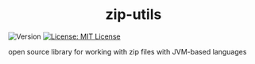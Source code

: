 <h1 align="center">zip-utils</h1>

<p>
  <img alt="Version" src="https://img.shields.io/badge/version-0.1.0-red.svg?cacheSeconds=2592000" />
  <a href="https://github.com/ekoppenhagen/zip-utils/blob/main/LICENSE">
    <img alt="License: MIT License" src="https://img.shields.io/badge/License-MIT%20License-green.svg" target="_blank" />
  </a>
</p>

open source library for working with zip files with JVM-based languages
